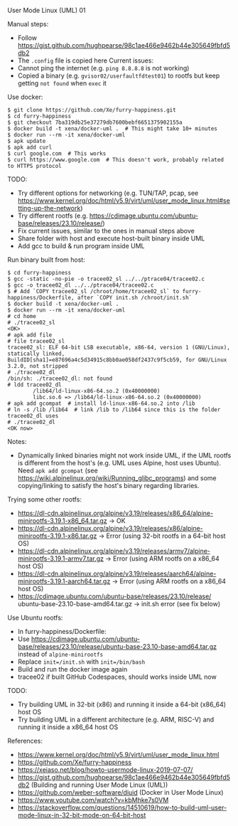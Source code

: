 User Mode Linux (UML) 01

Manual steps:
- Follow https://gist.github.com/hughpearse/98c1ae466e9462b44e305649fbfd5db2
- The `.config` file is copied here
Current issues:
- Cannot ping the internet (e.g. `ping 8.8.8.8` is not working)
- Copied a binary (e.g. `gvisor02/userfaultfdtest01`) to rootfs but keep getting `not found` when `exec` it

Use docker:
```
$ git clone https://github.com/Xe/furry-happiness.git
$ cd furry-happiness
$ git checkout 7ba319db25e37279db7600bebf6651375902155a
$ docker build -t xena/docker-uml .  # This might take 10+ minutes
$ docker run --rm -it xena/docker-uml
$ apk update
$ apk add curl
$ curl google.com  # This works
$ curl https://www.google.com  # This doesn't work, probably related to HTTPS protocol
```
TODO:
- Try different options for networking (e.g. TUN/TAP, pcap, see https://www.kernel.org/doc/html/v5.9/virt/uml/user_mode_linux.html#setting-up-the-network)
- Try different rootfs (e.g. https://cdimage.ubuntu.com/ubuntu-base/releases/23.10/release/)
- Fix current issues, similar to the ones in manual steps above
- Share folder with host and execute host-built binary inside UML
- Add gcc to build & run program inside UML

Run binary built from host:
```
$ cd furry-happiness
$ gcc -static -no-pie -o tracee02_sl ../../ptrace04/tracee02.c
$ gcc -o tracee02_dl ../../ptrace04/tracee02.c
$ # Add `COPY tracee02_sl /chroot/home/tracee02_sl` to furry-happiness/Dockerfile, after `COPY init.sh /chroot/init.sh`
$ docker build -t xena/docker-uml .
$ docker run --rm -it xena/docker-uml
# cd home
# ./tracee02_sl
<OK>
# apk add file
# file tracee02_sl
tracee02_sl: ELF 64-bit LSB executable, x86-64, version 1 (GNU/Linux), statically linked, BuildID[sha1]=e87696a4c5d34915c8bb0ae058df2437c9f5cb59, for GNU/Linux 3.2.0, not stripped
# ./tracee02_dl
/bin/sh: ./tracee02_dl: not found
# ldd tracee02_dl 
        /lib64/ld-linux-x86-64.so.2 (0x40000000)
        libc.so.6 => /lib64/ld-linux-x86-64.so.2 (0x40000000)
# apk add gcompat  # install ld-linux-x86-64.so.2 into /lib 
# ln -s /lib /lib64  # link /lib to /lib64 since this is the folder tracee02_dl uses
# ./tracee02_dl
<OK now>
```
Notes:
- Dynamically linked binaries might not work inside UML, if the UML rootfs is different from the host's (e.g. UML uses Alpine, host uses Ubuntu). Need `apk add gcompat` (see https://wiki.alpinelinux.org/wiki/Running_glibc_programs) and some copying/linking to satisfy the host's binary regarding libraries.

Trying some other rootfs:
- https://dl-cdn.alpinelinux.org/alpine/v3.19/releases/x86_64/alpine-minirootfs-3.19.1-x86_64.tar.gz -> OK
- https://dl-cdn.alpinelinux.org/alpine/v3.19/releases/x86/alpine-minirootfs-3.19.1-x86.tar.gz -> Error (using 32-bit rootfs in a 64-bit host OS)
- https://dl-cdn.alpinelinux.org/alpine/v3.19/releases/armv7/alpine-minirootfs-3.19.1-armv7.tar.gz -> Error (using ARM rootfs on a x86_64 host OS)
- https://dl-cdn.alpinelinux.org/alpine/v3.19/releases/aarch64/alpine-minirootfs-3.19.1-aarch64.tar.gz -> Error (using ARM rootfs on a x86_64 host OS)
- https://cdimage.ubuntu.com/ubuntu-base/releases/23.10/release/ ubuntu-base-23.10-base-amd64.tar.gz -> init.sh error (see fix below)

Use Ubuntu rootfs:
- In furry-happiness/Dockerfile:
- Use https://cdimage.ubuntu.com/ubuntu-base/releases/23.10/release/ubuntu-base-23.10-base-amd64.tar.gz instead of `alpine-minirootfs`
- Replace `init=/init.sh` with `init=/bin/bash`
- Build and run the docker image again
- tracee02 if built GitHub Codespaces, should works inside UML now

TODO:
- Try building UML in 32-bit (x86) and running it inside a 64-bit (x86_64) host OS
- Try building UML in a different architecture (e.g. ARM, RISC-V) and running it inside a x86_64 host OS

References:
- https://www.kernel.org/doc/html/v5.9/virt/uml/user_mode_linux.html
- https://github.com/Xe/furry-happiness
- https://xeiaso.net/blog/howto-usermode-linux-2019-07-07/
- https://gist.github.com/hughpearse/98c1ae466e9462b44e305649fbfd5db2 (Building and running User Mode Linux (UML))
- https://github.com/weber-software/diuid (Docker in User Mode Linux)
- https://www.youtube.com/watch?v=kbMhke7s0VM
- https://stackoverflow.com/questions/14510619/how-to-build-uml-user-mode-linux-in-32-bit-mode-on-64-bit-host